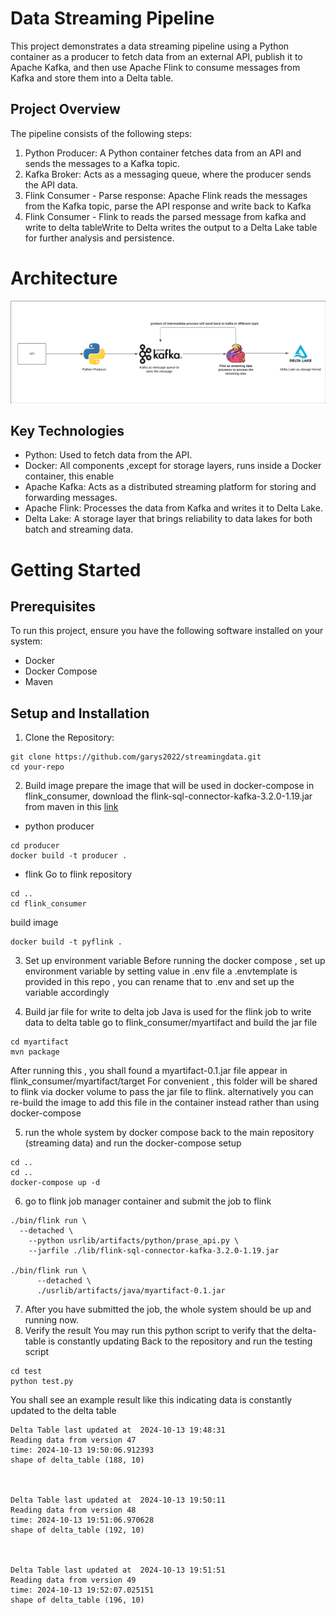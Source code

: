 # Data Streaming Pipeline

This project demonstrates a data streaming pipeline using a Python container as a producer to fetch data from an
external API, publish it to Apache Kafka, and then use Apache Flink to consume messages from Kafka and store them into a
Delta table.

## Project Overview

The pipeline consists of the following steps:

1. Python Producer: A Python container fetches data from an API and sends the messages to a Kafka topic.
2. Kafka Broker: Acts as a messaging queue, where the producer sends the API data.
3. Flink Consumer - Parse response: Apache Flink reads the messages from the Kafka topic, parse the API response and
   write back to Kafka
4. Flink Consumer - Flink to reads the parsed message from kafka and write to delta tableWrite to Delta writes the
   output to a Delta Lake table for further analysis and persistence.

# Architecture

![Project Architecture](./images/readme/Architecture.jpeg)

## Key Technologies

* Python: Used to fetch data from the API.
* Docker: All components ,except for storage layers, runs inside a Docker container, this enable
* Apache Kafka: Acts as a distributed streaming platform for storing and forwarding messages.
* Apache Flink: Processes the data from Kafka and writes it to Delta Lake.
* Delta Lake: A storage layer that brings reliability to data lakes for both batch and streaming data.

# Getting Started

## Prerequisites

To run this project, ensure you have the following software installed on your system:

* Docker
* Docker Compose
* Maven

## Setup and Installation

1. Clone the Repository:

```commandline
git clone https://github.com/garys2022/streamingdata.git
cd your-repo
```

2. Build image
   prepare the image that will be used in docker-compose
   in flink_consumer, download the flink-sql-connector-kafka-3.2.0-1.19.jar from maven in
   this [link](https://repo.maven.apache.org/maven2/org/apache/flink/flink-sql-connector-kafka/3.2.0-1.19/flink-sql-connector-kafka-3.2.0-1.19.jar)

* python producer

```commandline
cd producer
docker build -t producer .
```

* flink
  Go to flink repository

```commandline
cd ..
cd flink_consumer
```

build image

```commandline
docker build -t pyflink .
```

3. Set up environment variable
   Before running the docker compose , set up environment variable by setting value in .env file
   a .envtemplate is provided in this repo , you can rename that to .env and set up the variable accordingly

4. Build jar file for write to delta job
   Java is used for the flink job to write data to delta table
   go to flink_consumer/myartifact and build the jar file

```commandline
cd myartifact
mvn package
```

After running this , you shall found a myartifact-0.1.jar file appear in flink_consumer/myartifact/target
For convenient , this folder will be shared to flink via docker volume to pass the jar file to flink.
alternatively you can re-build the image to add this file in the container instead rather than using docker-compose

5. run the whole system by docker compose
   back to the main repository (streaming data) and run the docker-compose setup

```commandline
cd ..
cd ..
docker-compose up -d
```

6. go to flink job manager container and submit the job to flink

```commandline
./bin/flink run \
  --detached \
	--python usrlib/artifacts/python/prase_api.py \
	--jarfile ./lib/flink-sql-connector-kafka-3.2.0-1.19.jar

./bin/flink run \
      --detached \
      ./usrlib/artifacts/java/myartifact-0.1.jar
```

7. After you have submitted the job, the whole system should be up and running now.
8. Verify the result
   You may run this python script to verify that the delta-table is constantly updating
   Back to the repository and run the testing script

```commandline
cd test
python test.py
```

You shall see an example result like this indicating data is constantly updated to the delta table

```commandline
Delta Table last updated at  2024-10-13 19:48:31
Reading data from version 47
time: 2024-10-13 19:50:06.912393
shape of delta_table (188, 10)



Delta Table last updated at  2024-10-13 19:50:11
Reading data from version 48
time: 2024-10-13 19:51:06.970628
shape of delta_table (192, 10)



Delta Table last updated at  2024-10-13 19:51:51
Reading data from version 49
time: 2024-10-13 19:52:07.025151
shape of delta_table (196, 10)
```